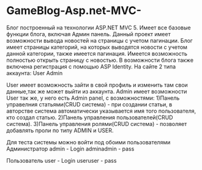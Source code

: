 # GameBlog-Asp.net-MVC-
Блог построенный на технологии ASP.NET MVC 5. Имеет все базовые функции блога, включая Админ панель.
Данный проект имеет возможности вывода новостей на страницы с учетом пагинации.
Блог имеет страницы категорий, на которых выводятся новости с учетом данной категории, также имеется пагинация.
Имеется возможность полностью открыть страницу с новостью.
В возможности блога также включена регистрация с помощью ASP Identity. 
На сайте 2 типа аккаунта:
User
Admin

User имеет возможность зайти в свой профиль и изменить там свои данные,так же может выйти из аккаунта.
Admin имеет возможности User так же, у него есть Admin panel, с возможностями:
1)Панель управелния статьями(CRUD система) - при создании статьи, в авторстве система автоматически указывается имя того пользователя, кто создал статью.
2)Панель управления пользователей(CRUD система).
3)Панель управления ролями(CRUD система) - позволяет добавлять проли по типу ADMIN и USER.

Для теста системы можно войти под обоими пользователями
Администратор
admin - Login
adminadmin - pass

Пользователь
user - Login
useruser - pass
